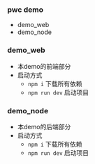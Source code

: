 ### pwc demo
* demo_web
* demo_node

### demo_web
* 本demo的前端部分
* 启动方式
	+ `npm i` 下载所有依赖
	+ `npm run dev` 启动项目

### demo_node
* 本demo的后端部分
* 启动方式
	+ `npm i` 下载所有依赖
	+ `npm run dev` 启动项目